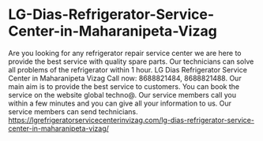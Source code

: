 # LG-Dias-Refrigerator-Service-Center-in-Maharanipeta-Vizag
Are you looking for any refrigerator repair service center we are here to provide the best service with quality spare parts. Our technicians can solve all problems of the refrigerator within 1 hour. LG Dias Refrigerator Service Center in Maharanipeta Vizag Call now: 8688821484, 8688821488. Our main aim is to provide the best service to customers. You can book the service on the website global techno@. Our service members call you within a few minutes and you can give all your information to us. Our service members can send technicians. https://lgrefrigeratorservicecenterinvizag.com/lg-dias-refrigerator-service-center-in-maharanipeta-vizag/
